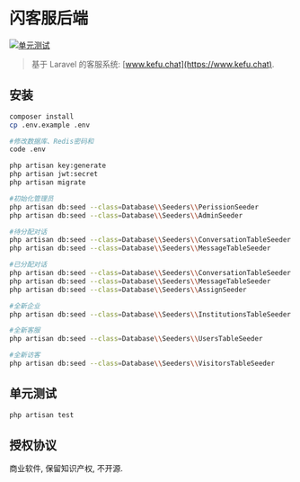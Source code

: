 # 闪客服后端

[![单元测试](https://github.com/fastsupport-cn/src/workflows/build/badge.svg)](https://github.com/fastsupport-cn/src/actions?query=workflow%3Abuild)

> 基于 Laravel 的客服系统: [www.kefu.chat](https://www.kefu.chat).

## 安装

```bash
composer install
cp .env.example .env

#修改数据库、Redis密码和
code .env

php artisan key:generate
php artisan jwt:secret
php artisan migrate
```


```bash
#初始化管理员
php artisan db:seed --class=Database\\Seeders\\PerissionSeeder
php artisan db:seed --class=Database\\Seeders\\AdminSeeder

#待分配对话
php artisan db:seed --class=Database\\Seeders\\ConversationTableSeeder
php artisan db:seed --class=Database\\Seeders\\MessageTableSeeder

#已分配对话
php artisan db:seed --class=Database\\Seeders\\ConversationTableSeeder
php artisan db:seed --class=Database\\Seeders\\MessageTableSeeder
php artisan db:seed --class=Database\\Seeders\\AssignSeeder

#全新企业
php artisan db:seed --class=Database\\Seeders\\InstitutionsTableSeeder

#全新客服
php artisan db:seed --class=Database\\Seeders\\UsersTableSeeder

#全新访客
php artisan db:seed --class=Database\\Seeders\\VisitorsTableSeeder
```

## 单元测试
```bash
php artisan test
```

## 授权协议

商业软件, 保留知识产权, 不开源.